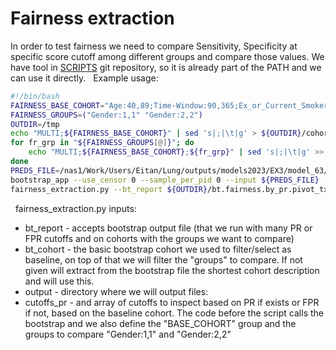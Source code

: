 # Fairness extraction
In order to test fairness we need to compare Sensitivity, Specificity at specific score cutoff among different groups and compare those values.
We have tool in [SCRIPTS](https://github.com/Medial-EarlySign/MR_Scripts) git repository, so it is already part of the PATH and we can use it directly.
 
Example usage:
```bash
#!/bin/bash
FAIRNESS_BASE_COHORT="Age:40,89;Time-Window:90,365;Ex_or_Current_Smoker:0.5,1.5"
FAIRNESS_GROUPS=("Gender:1,1" "Gender:2,2")
OUTDIR=/tmp
echo "MULTI;${FAIRNESS_BASE_COHORT}" | sed 's|;|\t|g' > ${OUTDIR}/cohorts
for fr_grp in "${FAIRNESS_GROUPS[@]}"; do
    echo "MULTI;${FAIRNESS_BASE_COHORT};${fr_grp}" | sed 's|;|\t|g' >> ${OUTDIR}/cohorts
done
PREDS_FILE=/nas1/Work/Users/Eitan/Lung/outputs/models2023/EX3/model_63/Test_Kit/bootstrap/TimeWindow.alt/result_win_90_365.preds
bootstrap_app --use_censor 0 --sample_per_pid 0 --input ${PREDS_FILE} --rep /nas1/Work/Repositories/KP/kp.repository  --json_model /nas1/Work/Users/Alon/LungCancer/configs/analysis/bootstrap/bootstrap.json --output ${OUTDIR}/bt.fairness.by_pr --cohorts_file ${OUTDIR}/cohorts --working_points_fpr 1,2,3,4,5,6,7,8,9,10,11,12,13,14,15,16,17,18,19,20,21,22,23,24,25,26,27,28,29,30,31,32,33,34,35,36,37,38,39,40,41,42,43,44,45,46,47,48,49,50,51,52,53,54,55,56,57,58,59,60,61,62,63,64,65,66,67,68,69,70,71,72,73,74,75,76,77,78,79,80,81,82,83,84,85,86,87,88,89,90,91,92,93,94,95,96,97,98,99 --working_points_pr 1,2,3,4,5,6,7,8,9,10,11,12,13,14,15,16,17,18,19,20,21,22,23,24,25,26,27,28,29,30,31,32,33,34,35,36,37,38,39,40,41,42,43,44,45,46,47,48,49,50,51,52,53,54,55,56,57,58,59,60,61,62,63,64,65,66,67,68,69,70,71,72,73,74,75,76,77,78,79,80,81,82,83,84,85,86,87,88,89,90,91,92,93,94,95,96,97,98,99
fairness_extraction.py --bt_report ${OUTDIR}/bt.fairness.by_pr.pivot_txt --output ${OUTDIR} --bt_cohort "${FAIRNESS_BASE_COHORT}" --cutoffs_pr 3 5
```
 
fairness_extraction.py inputs:

- bt_report - accepts bootstrap output file (that we run with many PR or FPR cutoffs and on cohorts with the groups we want to compare)
- bt_cohort - the basic bootstrap cohort we used to filter/select as baseline, on top of that we will filter the "groups" to compare. If not given will extract from the bootstrap file the shortest cohort description and will use this.
- output - directory where we will output files:
- cutoffs_pr - and array of cutoffs to inspect based on PR if exists or FPR if not, based on the baseline cohort.
The code before the script calls the bootstrap and we also define the "BASE_COHORT" group and the groups to compare "Gender:1,1" and "Gender:2,2"
